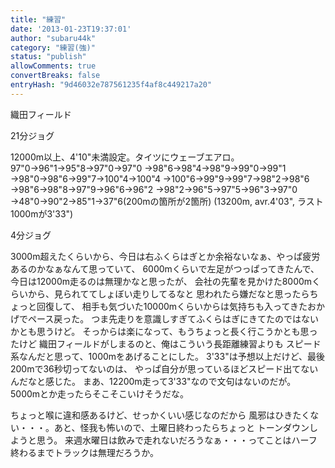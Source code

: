 ```yaml
---
title: "練習"
date: '2013-01-23T19:37:01'
author: "subaru44k"
category: "練習(強)"
status: "publish"
allowComments: true
convertBreaks: false
entryHash: "9d46032e787561235f4af8c449217a20"
---
```

織田フィールド

21分ジョグ

12000m以上、4'10"未満設定。タイツにウェーブエアロ。
97"0→96"1→95"8→97"0→97"0
→98"6→98"4→98"9→99"0→99"1
→98"0→98"6→99"7→100"4→100"4
→100"6→99"9→99"7→98"2→98"6
→98"6→98"8→97"9→96"6→96"2
→98"2→96"5→97"5→96"3→97"0
→48"0→90"2→85"1→37"6(200mの箇所が2箇所)
(13200m, avr.4'03", ラスト1000mが3'33")

4分ジョグ

3000m超えたくらいから、今日は右ふくらはぎとか余裕ないなぁ、やっぱ疲労あるのかなぁなんて思っていて、
6000mくらいで左足がつっぱってきたんで、今日は12000m走るのは無理かなと思ったが、
会社の先輩を見かけた8000mくらいから、見られててしょぼい走りしてるなと
思われたら嫌だなと思ったらちょっと回復して、
相手も気づいた10000mくらいからは気持ちも入ってきたおかげでペース戻った。
つま先走りを意識しすぎてふくらはぎにきてたのではないかとも思うけど。
そっからは楽になって、もうちょっと長く行こうかとも思ったけど
織田フィールドがしまるのと、俺はこういう長距離練習よりも
スピード系なんだと思って、1000mをあげることにした。
3'33"は予想以上だけど、最後200mで36秒切ってないのは、
やっぱ自分が思っているほどスピード出てないんだなと感じた。
まあ、12200m走って3'33"なので文句はないのだが。
5000mとか走ったらそこそこいけそうだな。

ちょっと喉に違和感あるけど、せっかくいい感じなのだから
風邪はひきたくない・・・。あと、怪我も怖いので、土曜日終わったらちょっと
トーンダウンしようと思う。
来週水曜日は飲みで走れないだろうなぁ・・・ってことはハーフ終わるまでトラックは無理だろうか。
